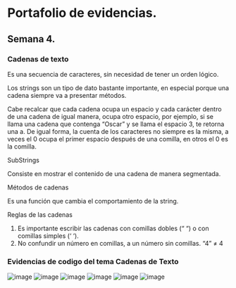 # Portafolio de evidencias.

## Semana 4.

### Cadenas de texto

Es una secuencia de caracteres, sin necesidad de tener un orden lógico.

Los strings son un tipo de dato bastante importante, en especial porque una cadena siempre va a presentar métodos.

Cabe recalcar que cada cadena ocupa un espacio y cada carácter dentro de una cadena de igual manera, ocupa otro espacio, por ejemplo, si se llama una cadena que contenga “Oscar” y se llama el espacio 3, te retorna una a. De igual forma, la cuenta de los caracteres no siempre es la misma, a veces el 0 ocupa el primer espacio después de una comilla, en otros el 0 es la comilla.

SubStrings

Consiste en mostrar el contenido de una cadena de manera segmentada. 

Métodos de cadenas

Es una función que cambia el comportamiento de la string. 

Reglas de las cadenas
1.	Es importante escribir las cadenas con comillas dobles (“ “) o con comillas simples (‘ ‘).
2.	No confundir un número en comillas, a un número sin comillas. “4” ≠ 4

### Evidencias de codigo del tema Cadenas de Texto

![image](https://user-images.githubusercontent.com/109565250/183099789-4480dab5-33c6-4cbc-8377-dd92ccc2c394.png)
![image](https://user-images.githubusercontent.com/109565250/183100061-c6b135de-c0d5-47c8-bc54-7de75f32adad.png)
![image](https://user-images.githubusercontent.com/109565250/183100088-50c7bff4-f426-422a-b377-a047e6e86050.png)
![image](https://user-images.githubusercontent.com/109565250/183100099-0b07a316-1cfb-4161-898a-d884b5945bfe.png)
![image](https://user-images.githubusercontent.com/109565250/183100109-558b2bf7-fea2-49e5-9a6b-0f8449bda9de.png)
![image](https://user-images.githubusercontent.com/109565250/183100124-fa1640a5-5d7b-4d45-937f-ad10ed819422.png)

